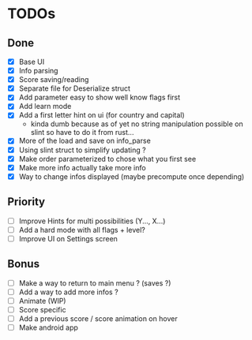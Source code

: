 # TODOs

## Done 
- [x] Base UI
- [x] Info parsing
- [x] Score saving/reading
- [x] Separate file for Deserialize struct
- [x] Add parameter easy to show well know flags first
- [x] Add learn mode
- [x] Add a first letter hint on ui (for country and capital)
  - kinda dumb because as of yet no string manipulation possible on slint so have to do it from rust...
- [x] More of the load and save on info_parse
- [x] Using slint struct to simplify updating ?
- [x] Make order parameterized to chose what you first see
- [x] Make more info actually take more info
- [x] Way to change infos displayed (maybe precompute once depending)

## Priority 

- [ ] Improve Hints for multi possibilities (Y..., X...)
- [ ] Add a hard mode with all flags + level?
- [ ] Improve UI on Settings screen

## Bonus
- [ ] Make a way to return to main menu ? (saves ?)
- [ ] Add a way to add more infos ?
- [ ] Animate (WIP)
- [ ] Score specific
- [ ] Add a previous score / score animation on hover
- [ ] Make android app